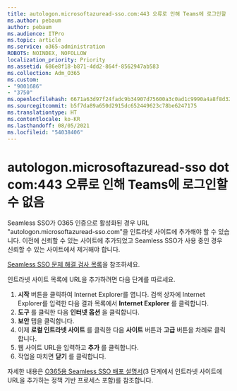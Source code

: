 ```yaml
---
title: autologon.microsoftazuread-sso.com:443 오류로 인해 Teams에 로그인할 수 없음
ms.author: pebaum
author: pebaum
ms.audience: ITPro
ms.topic: article
ms.service: o365-administration
ROBOTS: NOINDEX, NOFOLLOW
localization_priority: Priority
ms.assetid: 686e8f18-b871-4dd2-864f-8562947ab583
ms.collection: Adm_O365
ms.custom:
- "9001686"
- "3750"
ms.openlocfilehash: 6671a63d97f24fadc9b34907d75600a3c0ad1c9990a4a8f8d32034c11e8a952e
ms.sourcegitcommit: b5f7da89a650d2915dc652449623c78be6247175
ms.translationtype: HT
ms.contentlocale: ko-KR
ms.lasthandoff: 08/05/2021
ms.locfileid: "54038406"
---
```

# <a name="unable-to-log-into-teams-due-to-error-autologonmicrosoftazuread-sso-dot-com443"></a>autologon.microsoftazuread-sso dot com:443 오류로 인해 Teams에 로그인할 수 없음

Seamless SSO가 O365 인증으로 활성화된 경우 URL "autologon.microsoftazuread-sso.com"을 인트라넷 사이트에 추가해야 할 수 있습니다.  이전에 신뢰할 수 있는 사이트에 추가되었고 Seamless SSO가 사용 중인 경우 신뢰할 수 있는 사이트에서 제거해야 합니다.

[Seamless SSO 문제 해결 검사 목록](https://docs.microsoft.com/azure/active-directory/hybrid/tshoot-connect-sso#troubleshooting-checklist)을 참조하세요.

인트라넷 사이트 목록에 URL을 추가하려면 다음 단계를 따르세요.

1. **시작** 버튼을 클릭하여 Internet Explorer를 엽니다. 검색 상자에 Internet Explorer를 입력한 다음 결과 목록에서 **Internet Explorer** 를 클릭합니다.
2. **도구** 를 클릭한 다음 **인터넷 옵션** 을 클릭합니다.
3. **보안** 탭을 클릭합니다.
4. 이제 **로컬 인트라넷 사이트** 를 클릭한 다음 **사이트** 버튼과 **고급** 버튼을 차례로 클릭합니다.
5. 웹 사이트 URL을 입력하고 **추가** 를 클릭합니다.
6. 작업을 마치면 **닫기** 를 클릭합니다.

자세한 내용은 [O365용 Seamless SSO 배포 설명서](https://docs.microsoft.com/azure/active-directory/hybrid/how-to-connect-sso-quick-start)(3 단계에서 인트라넷 사이트에 URL을 추가하는 정책 기반 프로세스 포함)를 참조합니다.
